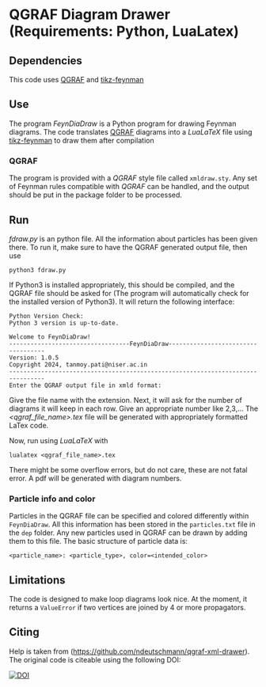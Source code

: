 # QGRAF Diagram Drawer (Requirements: Python, LuaLatex)
## Dependencies
This code uses [QGRAF](http://cfif.ist.utl.pt/~paulo/qgraf.html) and [tikz-feynman](https://github.com/JP-Ellis/tikz-feynman)

## Use

The program *FeynDiaDraw* is a Python program for drawing Feynman diagrams. The code translates [QGRAF](http://cfif.ist.utl.pt/~paulo/qgraf.html) diagrams  into a *LuaLaTeX* file using [tikz-feynman](https://github.com/JP-Ellis/tikz-feynman) to draw them after compilation

### QGRAF
The program is provided with a *QGRAF* style file called `xmldraw.sty`. Any set of Feynman rules compatible with *QGRAF* can be handled, and the output should be put in the package folder to be processed.

## Run
*fdraw.py* is an python file. All the information about particles has been given there. To run it, make sure to have the QGRAF generated output file, then use

```
python3 fdraw.py
```

If Python3 is installed appropriately, this should be compiled, and the QGRAF file should be asked for (The program will automatically check for the installed version of Python3). It will return the following interface:
```
Python Version Check:
Python 3 version is up-to-date.

Welcome to FeynDiaDraw!
----------------------------------FeynDiaDraw-----------------------------------
Version: 1.0.5
Copyright 2024, tanmoy.pati@niser.ac.in
--------------------------------------------------------------------------------
Enter the QGRAF output file in xmld format: 
```

Give the file name with the extension. Next, it will ask for the number of diagrams it will keep in each row. Give an appropriate number like 2,3,... The *<qgraf_file_name>.tex* file will be generated with appropriately formatted LaTex code.


Now, run using *LuaLaTeX* with

```
lualatex <qgraf_file_name>.tex
```

There might be some overflow errors, but do not care, these are not fatal error. A pdf will be generated with diagram numbers.

### Particle info and color
 Particles in the QGRAF file can be specified and colored differently within ```FeynDiaDraw```. All this information has been stored in the ```particles.txt``` file in the ```dep``` folder. Any new particles used in QGRAF can be drawn by adding them to this file. The basic structure of particle data is:
```
<particle_name>: <particle_type>, color=<intended_color>
```
 
## Limitations

The code is designed to make loop diagrams look nice. At the moment, it returns a `ValueError` if two vertices are joined by 4 or more propagators.

## Citing

Help is taken from (https://github.com/ndeutschmann/qgraf-xml-drawer). The original code is citeable using the following DOI:

[![DOI](https://zenodo.org/badge/59492920.svg?maxAge=0)](https://zenodo.org/badge/latestdoi/59492920)
